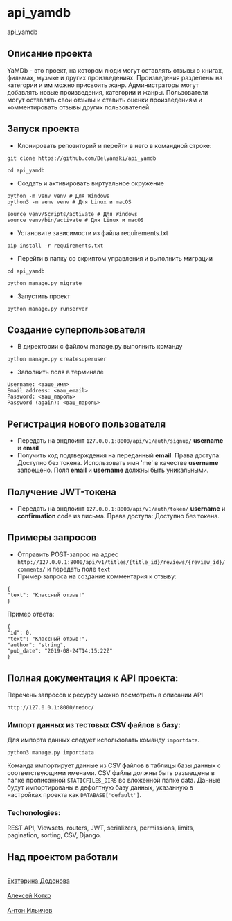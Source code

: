 # api_yamdb
api_yamdb
## Описание проекта
YaMDb - это проект, на котором люди могут оставлять отзывы о книгах, фильмах, музыке и других произведениях.  Произведения разделены на категории и им можно присвоить жанр. Администраторы могут добавлять новые произведения, категории и жанры. Пользователи могут оставлять свои отзывы и ставить оценки произведениям и комментировать отзывы других пользователей.
## Запуск проекта
- Клонировать репозиторий и перейти в него в командной строке:
```
git clone https://github.com/Belyanski/api_yamdb
```
```
cd api_yamdb
```
- Cоздать и активировать виртуальное окружение
```
python -m venv venv # Для Windows
python3 -m venv venv # Для Linux и macOS
```
```
source venv/Scripts/activate # Для Windows
source venv/bin/activate # Для Linux и macOS
```
- Установите зависимости из файла requirements.txt
```
pip install -r requirements.txt
``` 
- Перейти в папку со скриптом управления и выполнить миграции
```
cd api_yamdb
```
```
python manage.py migrate
```

- Запустить проект
```
python manage.py runserver
```
## Создание суперпользователя
- В директории с файлом manage.py выполнить команду
```
python manage.py createsuperuser
```
- Заполнить поля в терминале
```
Username: <ваше_имя>
Email address: <ваш_email>
Password: <ваш_пароль>
Password (again): <ваш_пароль>
```
## Регистрация нового пользователя
- Передать на эндпоинт ```127.0.0.1:8000/api/v1/auth/signup/``` **username** и **email**
- Получить код подтверждения на переданный **email**. Права доступа: Доступно без токена. Использовать имя 'me' в качестве **username** запрещено. Поля **email** и **username** должны быть уникальными. 

## Получение JWT-токена
- Передать на эндпоинт ```127.0.0.1:8000/api/v1/auth/token/``` **username** и **confirmation** code из письма. Права доступа: Доступно без токена.

## Примеры запросов

- Отправить POST-запрос на адрес ```http://127.0.0.1:8000/api/v1/titles/{title_id}/reviews/{review_id}/comments/``` и передать поле ```text``` <br>
Пример запроса на создание комментария к отзыву:
```
{
"text": "Классный отзыв!"
}
```
Пример ответа:
```
{
"id": 0,
"text": "Классный отзыв!",
"author": "string",
"pub_date": "2019-08-24T14:15:22Z"
}
```

## Полная документация к API проекта:

Перечень запросов к ресурсу можно посмотреть в описании API

```
http://127.0.0.1:8000/redoc/
```

### Импорт данных из тестовых CSV файлов в базу:
Для импорта данных следует использовать команду ```importdata```.
```
python3 manage.py importdata
```

Команда импортирует данные из CSV файлов в таблицы базы данных с соответствующими именами.
CSV файлы должны быть размещены в папке  прописанной ```STATICFILES_DIRS``` во вложенной папке data.
Данные будут импортированы в дефолтную базу данных, указанную в настройках проекта как ```DATABASE['default']```.



### Techonologies: 

REST API, Viewsets, routers, JWT, serializers, permissions, limits, pagination, sorting, CSV, Django.

## Над проектом работали
<br>[Екатерина Додонова](https://github.com/dodonova)</br>
<br>[Алексей Котко](https://github.com/Zaphod999)</br>
<br>[Антон Ильичев](https://github.com/Antochino)</br>


